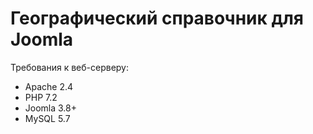 # Географический справочник для Joomla
Требования к веб-серверу:
* Apache 2.4
* PHP 7.2
* Joomla 3.8+
* MySQL 5.7
